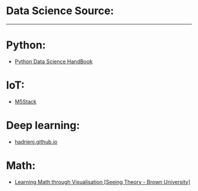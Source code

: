 # Data Science Source:
---
# Python:
- [Python Data Science HandBook](https://jakevdp.github.io/)

# IoT:
- [M5Stack](https://hackspark.fr/fr/esp32/1539-m5stack-basic-kit-esp32-dev-module-wifi-bluetooth-4-lcd-battery-etc.html)

# Deep learning:
- [hadrienj.github.io](https://hadrienj.github.io/posts/)

# Math:
- [Learning Math through Visualisation [Seeing Theory - Brown University]](https://seeing-theory.brown.edu)
